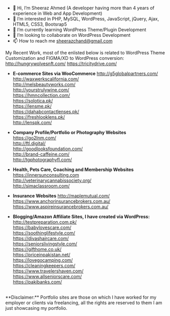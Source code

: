 - 👋 Hi, I’m Sheeraz Ahmed (A developer having more than 4 years of experience in Web and App Development)
- 👀 I’m interested in PHP, MySQL, WordPress, JavaScript, jQuery, Ajax, HTML5, CSS3, Bootsrap5
- 🌱 I’m currently learning WordPress Theme/Plugin Development
- 💞️ I’m looking to collaborate on WordPress Development
- 📫 How to reach me sheerazchand@gmail.com

My Recent Work, most of the enlisted below is related to WordPress Theme Customization and FIGMA/XD to WordPress conversion: 
</br>
http://hungrywolvesnft.com/
https://tricitydrive.com/

- **E-commerce Sites via WooCommerce**
http://g5globalpartners.com/ </br>
http://waxwerkscalifornia.com/ </br>
http://melsbeautyworks.com/ </br>
http://yourstrulywine.com/ </br>
https://hmncollection.com/ </br>
https://solotica.pk/ </br>
https://lensme.pk/ </br>
https://dahabcontactlenses.pk/ </br>
https://freshlooklens.pk/ </br>
http://lenspk.com/ </br>

- **Company Profile/Portfolio or Photography Websites**
https://go2lnm.com/ </br>
http://ftl.digital/ </br>
http://goodlooksfoundation.com/ </br>
http://brand-caffeine.com/ </br>
http://tgphotographyfl.com/ </br>

- **Health, Pets Care, Coaching and Membership Websites**
https://innersunconsulting.com </br>
http://veterinarycannabissociety.org/ </br>
http://simaclassroom.com/ </br>

- **Insurance Websites**
http://maplemutual.com/ </br>
https://www.anchorinsurancebrokers.com.au/ </br>
https://www.aspireinsurancebrokers.com.au/ </br>

- **Blogging/Amazon Affiliate Sites, I have created via WordPress:** 
http://testpreparation.com.pk/ </br>
https://babylovescare.com/ </br>
https://soothinglifestyle.com/ </br>
https://divashaircare.com/ </br>
https://seniorslivingstyle.com/ </br>
https://gifthome.co.uk/ </br>
https://priceinpakistan.net/ </br>
https://lovegocamping.com/ </br>
https://cleaningkeepers.com/ </br>
https://www.travelershaven.com/ </br>
https://www.allseniorscare.com/ </br>
https://pakibanks.com/ </br>

</br>
**Disclaimer:** Portfolio sites are those on which I have worked for my employer or clients via freelancing, all the rights are reserved to them I am just showcasing my portfolio.

<!---
sheerazchand/sheerazchand is a ✨ special ✨ repository because its `README.md` (this file) appears on your GitHub profile.
You can click the Preview link to take a look at your changes.
--->
